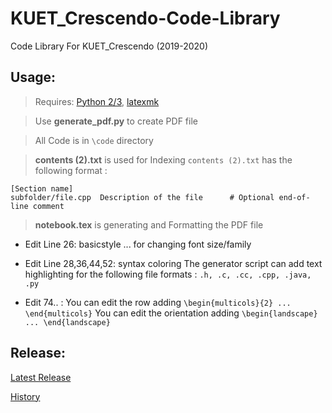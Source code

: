 # KUET_Crescendo-Code-Library
Code Library For KUET_Crescendo (2019-2020)

## Usage:

 > Requires: [Python 2/3](https://www.python.org/), [latexmk](https://www.ctan.org/pkg/latexmk/)
 
 > Use **generate_pdf.py** to create PDF file 
 
 > All Code is in `\code` directory
 
 > **contents (2).txt** is used for Indexing
   `contents (2).txt` has the following format :
   ```
   [Section name]
   subfolder/file.cpp  Description of the file      # Optional end-of-line comment
   ```
 > **notebook.tex** is generating and Formatting the PDF file
  - Edit Line 26: basicstyle ... for changing font size/family
  - Edit Line 28,36,44,52: syntax coloring 
     The generator script can add text highlighting for the following file formats : `.h, .c, .cc, .cpp, .java, .py`
  
  - Edit 74.. : You can edit the row adding  `\begin{multicols}{2} ... \end{multicols}`
                You can edit the orientation adding `\begin{landscape} ... \end{landscape}`
                
   
## Release:
  [Latest Release](https://github.com/sabertooth9/KUET_Crescendo-Code-Library/releases/latest)
  
  [History](https://github.com/sabertooth9/KUET_Crescendo-Code-Library/releases)
